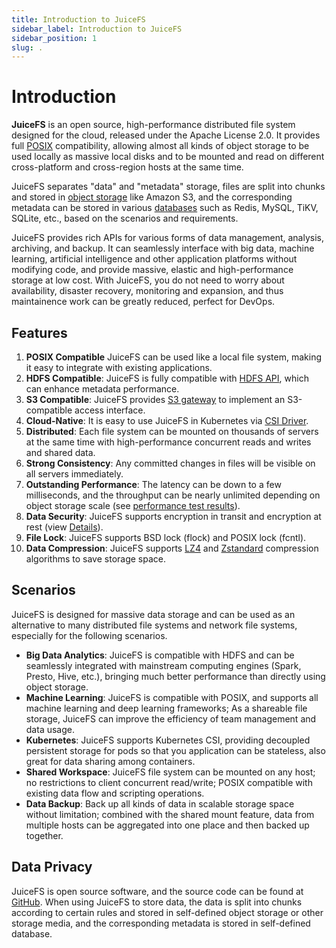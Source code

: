 ```yaml
---
title: Introduction to JuiceFS
sidebar_label: Introduction to JuiceFS
sidebar_position: 1
slug: .
---
```

# Introduction

**JuiceFS** is an open source, high-performance distributed file system designed for the cloud, released under the Apache License 2.0. It provides full [POSIX](https://en.wikipedia.org/wiki/POSIX) compatibility, allowing almost all kinds of object storage to be used locally as massive local disks and to be mounted and read on different cross-platform and cross-region hosts at the same time.

JuiceFS separates "data" and "metadata" storage, files are split into chunks and stored in [object storage](../guide/how_to_set_up_object_storage.md#supported-object-storage) like Amazon S3, and the corresponding metadata can be stored in various [databases](../guide/how_to_set_up_metadata_engine.md) such as Redis, MySQL, TiKV, SQLite, etc., based on the scenarios and requirements.

JuiceFS provides rich APIs for various forms of data management, analysis, archiving, and backup. It can seamlessly interface with big data, machine learning, artificial intelligence and other application platforms without modifying code, and provide massive, elastic and high-performance storage at low cost. With JuiceFS, you do not need to worry about availability, disaster recovery, monitoring and expansion, and thus maintainence work can be greatly reduced, perfect for DevOps.

## Features

1. **POSIX Compatible** JuiceFS can be used like a local file system, making it easy to integrate with existing applications.
2. **HDFS Compatible**: JuiceFS is fully compatible with [HDFS API](../deployment/hadoop_java_sdk.md), which can enhance metadata performance.
3. **S3 Compatible**: JuiceFS provides [S3 gateway](../deployment/s3_gateway.md) to implement an S3-compatible access interface.
4. **Cloud-Native**: It is easy to use JuiceFS in Kubernetes via [CSI Driver](../deployment/how_to_use_on_kubernetes.md).
5. **Distributed**: Each file system can be mounted on thousands of servers at the same time with high-performance concurrent reads and writes and shared data.
6. **Strong Consistency**: Any committed changes in files will be visible on all servers immediately.
7. **Outstanding Performance**: The latency can be down to a few milliseconds, and the throughput can be nearly unlimited depending on object storage scale (see [performance test results](../benchmark/benchmark.md)).
8. **Data Security**: JuiceFS supports encryption in transit and encryption at rest (view [Details](../security/encrypt.md)).
9. **File Lock**: JuiceFS supports BSD lock (flock) and POSIX lock (fcntl).
10. **Data Compression**: JuiceFS supports [LZ4](https://lz4.github.io/lz4) and [Zstandard](https://facebook.github.io/zstd) compression algorithms to save storage space.

## Scenarios

JuiceFS is designed for massive data storage and can be used as an alternative to many distributed file systems and network file systems, especially for the following scenarios.

- **Big Data Analytics**: JuiceFS is compatible with HDFS and can be seamlessly integrated with mainstream computing engines (Spark, Presto, Hive, etc.), bringing much better performance than directly using object storage. 
- **Machine Learning**: JuiceFS is compatible with POSIX, and supports all machine learning and deep learning frameworks; As a shareable file storage, JuiceFS can improve the efficiency of team management and data usage.
- **Kubernetes**: JuiceFS supports Kubernetes CSI, providing decoupled persistent storage for pods so that you application can be stateless, also great for data sharing among containers.
- **Shared Workspace**: JuiceFS file system can be mounted on any host; no restrictions to client concurrent read/write; POSIX compatible with existing data flow and scripting operations.
- **Data Backup**: Back up all kinds of data in scalable storage space without limitation; combined with the shared mount feature, data from multiple hosts can be aggregated into one place and then backed up together.

## Data Privacy

JuiceFS is open source software, and the source code can be found at [GitHub](https://github.com/juicedata/juicefs). When using JuiceFS to store data, the data is split into chunks according to certain rules and stored in self-defined object storage or other storage media, and the corresponding metadata is stored in self-defined database.
